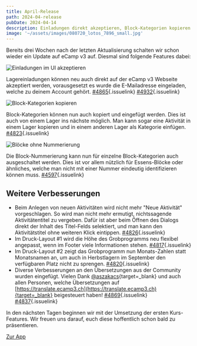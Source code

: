 ```yaml
---
title: April-Release
path: 2024-04-release
pubDate: 2024-04-14
description: Einladungen direkt akzeptieren, Block-Kategorien kopieren und mehr
image: '~/assets/images/080720_lotos_7896_small.jpg'
---
```


Bereits drei Wochen nach der letzten Aktualisierung schalten wir schon wieder ein Update auf eCamp v3 auf. Diesmal sind folgende Features dabei:


<div class="simple-columns bg-slate-100 dark:bg-slate-800">

![Einladungen im UI akzeptieren](~/assets/images/colors.jpg)

<div>

Lagereinladungen können neu auch direkt auf der eCamp v3 Webseite akzeptiert werden, vorausgesetzt es wurde die E-Mailadresse eingeladen, welche zu deinem Account gehört. [#4865](https://github.com/ecamp/ecamp3/issues/4865){.issuelink} [#4932](https://github.com/ecamp/ecamp3/issues/4932){.issuelink}

</div>

</div>

<div class="simple-columns">

![Block-Kategorien kopieren](~/assets/images/default.png)

<div>

Block-Kategorien können nun auch kopiert und eingefügt werden. Dies ist auch von einem Lager ins nächste möglich. Man kann sogar eine Aktivität in einem Lager kopieren und in einem anderen Lager als Kategorie einfügen. [#4823](https://github.com/ecamp/ecamp3/pull/4823){.issuelink}

</div>

</div>

<div class="simple-columns bg-slate-100 dark:bg-slate-800">

![Blöcke ohne Nummerierung](~/assets/images/astronaut.jpg)

<div>

Die Block-Nummerierung kann nun für einzelne Block-Kategorien auch ausgeschaltet werden. Dies ist vor allem nützlich für Essens-Blöcke oder ähnliches, welche man nicht mit einer Nummer eindeutig identifizieren können muss. [#4597](https://github.com/ecamp/ecamp3/pull/4597){.issuelink}

</div>

</div>

## Weitere Verbesserungen

- Beim Anlegen von neuen Aktivitäten wird nicht mehr "Neue Aktivität" vorgeschlagen. So wird man nicht mehr ermutigt, nichtssagende Aktivitätentitel zu vergeben. Dafür ist aber beim Öffnen des Dialogs direkt der Inhalt des Titel-Felds selektiert, und man kann den Aktivitätstitel ohne weiteren Klick eintippen. [#4826](https://github.com/ecamp/ecamp3/pull/4826){.issuelink}
- Im Druck-Layout #1 wird die Höhe des Grobprogramms neu flexibel angepasst, wenn im Footer viele Informationen stehen. [#4817](https://github.com/ecamp/ecamp3/pull/4817){.issuelink}
- Im Druck-Layout #2 zeigt das Grobprogramm nun Monats-Zahlen statt Monatsnamen an, um auch in Herbstlagern im September den verfügbaren Platz nicht zu sprengen. [#4820](https://github.com/ecamp/ecamp3/pull/4820){.issuelink}
- Diverse Verbesserungen an den Übersetzungen aus der Community wurden eingefügt. Vielen Dank [@aszakacs](https://github.com/aszakacs){target=_blank} und auch allen Personen, welche Übersetzungen auf [https://translate.ecamp3.ch](https://translate.ecamp3.ch){target=_blank} beigesteuert haben! [#4869](https://github.com/ecamp/ecamp3/pull/4869){.issuelink} [#4837](https://github.com/ecamp/ecamp3/pull/4837){.issuelink}

In den nächsten Tagen beginnen wir mit der Umsetzung der ersten Kurs-Features. Wir freuen uns darauf, euch diese hoffentlich schon bald zu präsentieren.

<a class="btn secondary mr-4 mb-4" href="https://app.ecamp3.ch" target="_blank">Zur App</a>
